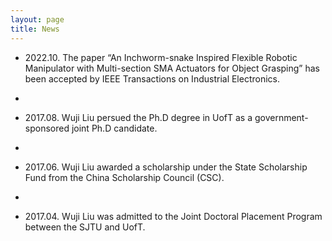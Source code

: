 ```yaml
---
layout: page
title: News
---
```


* 2022.10. The paper “An Inchworm-snake Inspired Flexible Robotic Manipulator with Multi-section SMA Actuators for Object Grasping” has been accepted by IEEE Transactions on Industrial Electronics.

* 
* 2017.08. Wuji Liu persued the Ph.D degree in UofT as a government-sponsored joint Ph.D candidate.
* 
* 2017.06. Wuji Liu awarded a scholarship under the State Scholarship Fund from the China Scholarship Council (CSC).
* 
* 2017.04. Wuji Liu was admitted to the Joint Doctoral Placement Program between the SJTU and UofT.
